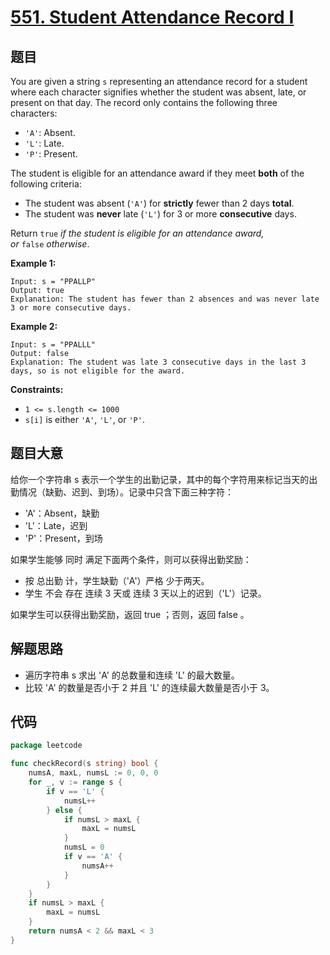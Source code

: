 # [551. Student Attendance Record I](https://leetcode.com/problems/student-attendance-record-i/)

## 题目

You are given a string `s` representing an attendance record for a student where each character signifies whether the student was absent, late, or present on that day. The record only contains the following three characters:

- `'A'`: Absent.
- `'L'`: Late.
- `'P'`: Present.

The student is eligible for an attendance award if they meet **both** of the following criteria:

- The student was absent (`'A'`) for **strictly** fewer than 2 days **total**.
- The student was **never** late (`'L'`) for 3 or more **consecutive** days.

Return `true` *if the student is eligible for an attendance award, or* `false` *otherwise*.

**Example 1:**

```
Input: s = "PPALLP"
Output: true
Explanation: The student has fewer than 2 absences and was never late 3 or more consecutive days.

```

**Example 2:**

```
Input: s = "PPALLL"
Output: false
Explanation: The student was late 3 consecutive days in the last 3 days, so is not eligible for the award.

```

**Constraints:**

- `1 <= s.length <= 1000`
- `s[i]` is either `'A'`, `'L'`, or `'P'`.

## 题目大意

给你一个字符串 s 表示一个学生的出勤记录，其中的每个字符用来标记当天的出勤情况（缺勤、迟到、到场）。记录中只含下面三种字符：

- 'A'：Absent，缺勤
- 'L'：Late，迟到
- 'P'：Present，到场

如果学生能够 同时 满足下面两个条件，则可以获得出勤奖励：

- 按 总出勤 计，学生缺勤（'A'）严格 少于两天。
- 学生 不会 存在 连续 3 天或 连续 3 天以上的迟到（'L'）记录。

如果学生可以获得出勤奖励，返回 true ；否则，返回 false 。

## 解题思路

- 遍历字符串 s 求出 'A' 的总数量和连续 'L' 的最大数量。
- 比较 'A' 的数量是否小于 2 并且 'L' 的连续最大数量是否小于 3。

## 代码

```go
package leetcode

func checkRecord(s string) bool {
    numsA, maxL, numsL := 0, 0, 0
    for _, v := range s {
        if v == 'L' {
            numsL++
        } else {
            if numsL > maxL {
                maxL = numsL
            }
            numsL = 0
            if v == 'A' {
                numsA++
            }
        }
    }
    if numsL > maxL {
        maxL = numsL
    }
    return numsA < 2 && maxL < 3
}
```